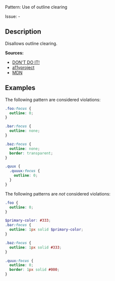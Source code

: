 Pattern: Use of outline clearing

Issue: -

## Description

Disallows outline clearing.

**Sources:**

- [DON'T DO IT!](http://www.outlinenone.com/)
- [a11yproject](https://a11yproject.com/posts/never-remove-css-outlines/)
- [MDN](https://developer.mozilla.org/en-US/docs/Web/CSS/outline)

## Examples

The following pattern are considered violations:

```css
.foo:focus {
  outline: 0;
}
```

```css
.bar:focus {
  outline: none;
}
```

```css
.baz:focus {
  outline: none;
  border: transparent;
}
```

```scss
.quux {
  .quuux:focus {
    outline: 0;
  }
}
```

The following patterns are _not_ considered violations:

```css
.foo {
  outline: 0;
}
```

```scss
$primary-color: #333;
.bar:focus {
  outline: 1px solid $primary-color;
}
```

```css
.baz:focus {
  outline: 1px solid #333;
}
```

```css
.quux:focus {
  outline: 0;
  border: 1px solid #000;
}
```